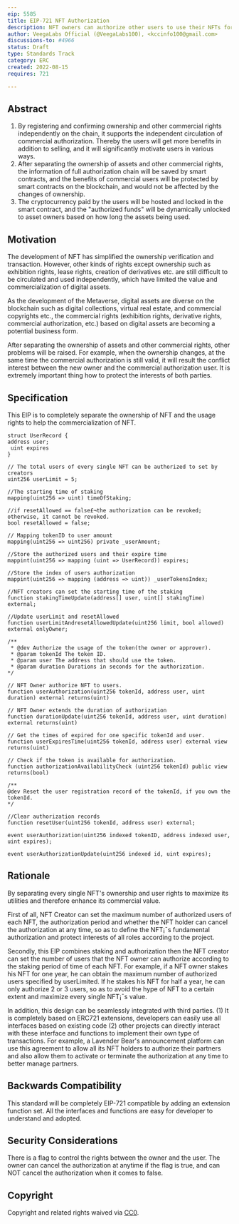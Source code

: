 ```yaml
---
eip: 5585
title: EIP-721 NFT Authorization
description: NFT owners can authorize other users to use their NFTs for business purpose.
author: VeegaLabs Official (@VeegaLabs100), <kccinfo100@gmail.com>
discussions-to: #4966
status: Draft
type: Standards Track
category: ERC
created: 2022-08-15
requires: 721

---
```


## Abstract

1. By registering and confirming ownership and other commercial rights independently on the chain, it supports the independent circulation of commercial authorization. Thereby the users will get more benefits in addition to selling, and it will significantly motivate users in various ways.
2. After separating the ownership of assets and other commercial rights, the information of full authorization chain will be saved by smart contracts, and the benefits of commercial users will be protected by smart contracts on the blockchain, and would not be affected by the changes of ownership.
3. The cryptocurrency paid by the users will be hosted and locked in the smart contract, and the "authorized funds" will be dynamically unlocked to asset owners based on how long the assets being used. 

## Motivation

The development of NFT has simplified the ownership verification and transaction. However, other kinds of rights except ownership such as exhibition rights, lease rights, creation of derivatives etc. are still difficult to be circulated and used independently, which have limited the value and commercialization of digital assets.

As the development of the Metaverse, digital assets are diverse on the blockchain such as digital collections, virtual real estate, and commercial copyrights etc.,  the commercial rights (exhibition rights, derivative rights, commercial authorization, etc.) based on digital assets are becoming a potential business form. 

After separating the ownership of assets and other commercial rights, other problems will be raised. For example, when the ownership changes, at the same time the commercial authorization is still valid, it will result the conflict interest between the new owner and the commercial authorization user. It is extremely important thing how to protect the interests of both parties.

## Specification

This EIP is to completely separate the ownership of NFT and the usage rights to help the commercialization of NFT.

```solidity
struct UserRecord {
address user;
 uint expires
}

// The total users of every single NFT can be authorized to set by creators
uint256 userLimit = 5;

//The starting time of staking
mapping(uint256 => uint) timeOfStaking;

//if resetAllowed == false£¬the authorization can be revoked; otherwise, it cannot be revoked. 
bool resetAllowed = false;

// Mapping tokenID to user amount
mapping(uint256 => uint256) private _userAmount;

//Store the authorized users and their expire time
mappint(uint256 => mapping (uint => UserRecord)) expires;

//Store the index of users authorization
mappint(uint256 => mapping (address => uint)) _userTokensIndex;

//NFT creators can set the starting time of the staking
function stakingTimeUpdate(address[] user, uint[] stakingTime) external;

//Update userLimit and resetAllowed
function userLimitAndresetAllowedUpdate(uint256 limit, bool allowed) external onlyOwner;

/**
 * @dev Authorize the usage of the token(the owner or approver).
 * @param tokenId The token ID.
 * @param user The address that should use the token.
 * @param duration Durations in seconds for the authorization.
*/

// NFT Owner authorize NFT to users.
function userAuthorization(uint256 tokenId, address user, uint duration) external returns(uint) 

// NFT Owner extends the duration of authorization 
function durationUpdate(uint256 tokenId, address user, uint duration) external returns(uint)

// Get the times of expired for one specific tokenId and user.
function userExpiresTime(uint256 tokenId, address user) external view returns(uint) 

// Check if the token is available for authorization.
function authorizationAvailabilityCheck (uint256 tokenId) public view returns(bool) 

/**
@dev Reset the user registration record of the tokenId, if you own the tokenId.
*/

//Clear authorization records
function resetUser(uint256 tokenId, address user) external;

event userAuthorization(uint256 indexed tokenID, address indexed user, uint expires);

event userAuthorizationUpdate(uint256 indexed id, uint expires);
```

## Rationale

By separating every single NFT's ownership and user rights to maximize its utilities and therefore enhance its commercial value. 

First of all, NFT Creator can set the maximum number of authorized users of each NFT, the authorization period and whether the NFT holder can cancel the authorization at any time, so as to define the NFT¡¯s fundamental authorization and protect interests of all roles according to the project.

Secondly, this EIP combines staking and authorization then the NFT creator can set the number of users that the NFT owner can authorize according to the staking period of time of each NFT. For example, if a NFT owner stakes his NFT for one year, he can obtain the maximum number of authorized users specified by userLimited. If he stakes his NFT for half a year, he can only authorize 2 or 3 users, so as to avoid the hype of NFT to a certain extent and maximize every single NFT¡¯s value. 

In addition, this design can be seamlessly integrated with third parties. (1) It is completely based on ERC721 extensions, developers can easily use all interfaces based on existing code (2) other projects can directly interact with these interface and functions to implement their own type of transactions. For example, a Lavender Bear's announcement platform can use this agreement to allow all its NFT holders to authorize their partners and also allow them to activate or terminate the authorization at any time to better manage partners.

## Backwards Compatibility

This standard will be completely EIP-721 compatible by adding an extension function set.  All the interfaces and functions are easy for developer to understand and adopted.

## Security Considerations

There is a flag to control the rights between the owner and the user. The owner can cancel the authorization at anytime if the flag is true, and can NOT cancel the authorization when it comes to false.

## Copyright

Copyright and related rights waived via [CC0](../LICENSE.md).
